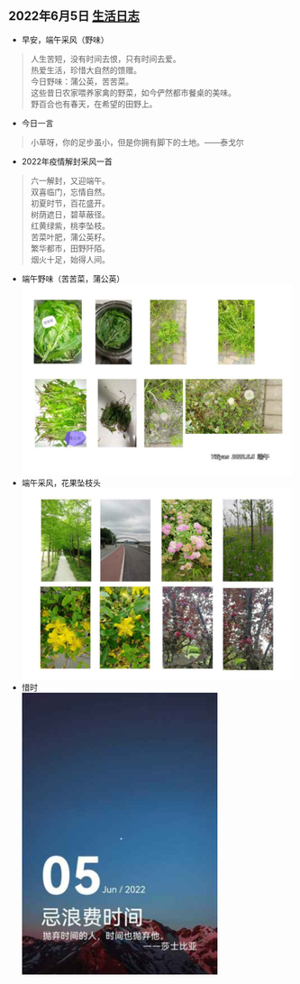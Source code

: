 ## 2022年6月5日  [生活日志](../life.md)

- 早安，端午采风（野味）
>人生苦短，没有时间去恨，只有时间去爱。  
  热爱生活，珍惜大自然的馈赠。  
  今日野味：蒲公英，苦苦菜。  
  这些昔日农家喂养家禽的野菜，如今俨然都市餐桌的美味。  
  野百合也有春天，在希望的田野上。  
> 
- 今日一言  
>小草呀，你的足步虽小，但是你拥有脚下的土地。——泰戈尔
> 
- 2022年疫情解封采风一首  

>六一解封，又迎端午。  
双喜临门，忘情自然。  
初夏时节，百花盛开。  
树荫遮日，碧草蔽径。    
红黄绿紫，桃李坠枝。  
苦菜叶肥，蒲公英籽。  
繁华都市，田野阡陌。  
烟火十足，始得人间。  

- 端午野味（苦苦菜，蒲公英）  
![](../img/20220605a.jpg)  
- 端午采风，花果坠枝头  
![](../img/20220605b.jpg)  
- 惜时    
![](../img/20220605.jpg)  
  

